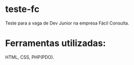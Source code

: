 # teste-fc

Teste para a vaga de Dev Junior na empresa Fácil Consulta.

# Ferramentas utilizadas:
HTML, CSS, PHP(PDO).
